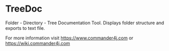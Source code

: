 # TreeDoc
Folder - Directory - Tree Documentation Tool. Displays folder structure and exports to text file.

For more information visit https://www.commander4j.com or https://wiki.commander4j.com
